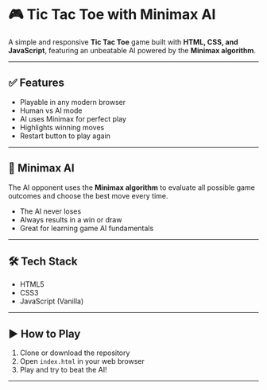 # 🎮 Tic Tac Toe with Minimax AI

A simple and responsive **Tic Tac Toe** game built with **HTML, CSS, and JavaScript**, featuring an unbeatable AI powered by the **Minimax algorithm**.

---

## ✅ Features

- Playable in any modern browser  
- Human vs AI mode  
- AI uses Minimax for perfect play  
- Highlights winning moves  
- Restart button to play again  

---

## 🤖 Minimax AI

The AI opponent uses the **Minimax algorithm** to evaluate all possible game outcomes and choose the best move every time.

- The AI never loses  
- Always results in a win or draw  
- Great for learning game AI fundamentals  

---

## 🛠 Tech Stack

- HTML5  
- CSS3  
- JavaScript (Vanilla)

---

## ▶️ How to Play

1. Clone or download the repository  
2. Open `index.html` in your web browser  
3. Play and try to beat the AI!

---
